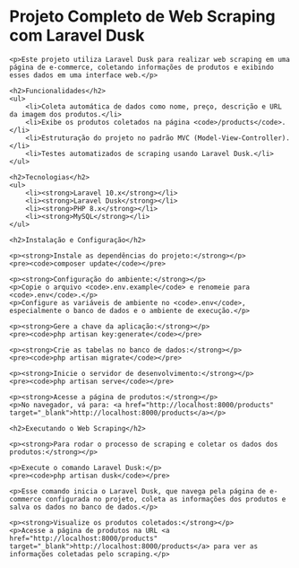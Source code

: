 <html lang="pt-BR">
<head>
    <meta charset="UTF-8">
    <meta name="viewport" content="width=device-width, initial-scale=1.0">
    <title>Projeto Completo de Web Scraping com Laravel Dusk</title>
</head>
<body>
    <h1>Projeto Completo de Web Scraping com Laravel Dusk</h1>

    <p>Este projeto utiliza Laravel Dusk para realizar web scraping em uma página de e-commerce, coletando informações de produtos e exibindo esses dados em uma interface web.</p>

    <h2>Funcionalidades</h2>
    <ul>
        <li>Coleta automática de dados como nome, preço, descrição e URL da imagem dos produtos.</li>
        <li>Exibe os produtos coletados na página <code>/products</code>.</li>
        <li>Estruturação do projeto no padrão MVC (Model-View-Controller).</li>
        <li>Testes automatizados de scraping usando Laravel Dusk.</li>
    </ul>

    <h2>Tecnologias</h2>
    <ul>
        <li><strong>Laravel 10.x</strong></li>
        <li><strong>Laravel Dusk</strong></li>
        <li><strong>PHP 8.x</strong></li>
        <li><strong>MySQL</strong></li>
    </ul>

    <h2>Instalação e Configuração</h2>

    <p><strong>Instale as dependências do projeto:</strong></p>
    <pre><code>composer update</code></pre>

    <p><strong>Configuração do ambiente:</strong></p>
    <p>Copie o arquivo <code>.env.example</code> e renomeie para <code>.env</code>.</p>
    <p>Configure as variáveis de ambiente no <code>.env</code>, especialmente o banco de dados e o ambiente de execução.</p>

    <p><strong>Gere a chave da aplicação:</strong></p>
    <pre><code>php artisan key:generate</code></pre>

    <p><strong>Crie as tabelas no banco de dados:</strong></p>
    <pre><code>php artisan migrate</code></pre>

    <p><strong>Inicie o servidor de desenvolvimento:</strong></p>
    <pre><code>php artisan serve</code></pre>

    <p><strong>Acesse a página de produtos:</strong></p>
    <p>No navegador, vá para: <a href="http://localhost:8000/products" target="_blank">http://localhost:8000/products</a></p>

    <h2>Executando o Web Scraping</h2>

    <p><strong>Para rodar o processo de scraping e coletar os dados dos produtos:</strong></p>

    <p>Execute o comando Laravel Dusk:</p>
    <pre><code>php artisan dusk</code></pre>

    <p>Esse comando inicia o Laravel Dusk, que navega pela página de e-commerce configurada no projeto, coleta as informações dos produtos e salva os dados no banco de dados.</p>

    <p><strong>Visualize os produtos coletados:</strong></p>
    <p>Acesse a página de produtos na URL <a href="http://localhost:8000/products" target="_blank">http://localhost:8000/products</a> para ver as informações coletadas pelo scraping.</p>

</body>
</html>
